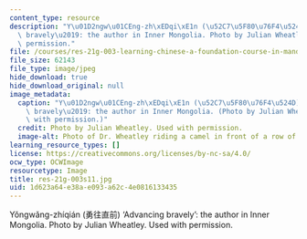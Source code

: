 ```yaml
---
content_type: resource
description: "Y\u01D2ngw\u01CEng-zh\xEDqi\xE1n (\u52C7\u5F80\u76F4\u524D) \u2018Advancing\
  \ bravely\u2019: the author in Inner Mongolia. Photo by Julian Wheatley. Used with\
  \ permission."
file: /courses/res-21g-003-learning-chinese-a-foundation-course-in-mandarin-spring-2011/1d623a64e38ae093a62c4e0816133435_res-21g-003s11.jpg
file_size: 62143
file_type: image/jpeg
hide_download: true
hide_download_original: null
image_metadata:
  caption: "Y\u01D2ngw\u01CEng-zh\xEDqi\xE1n (\u52C7\u5F80\u76F4\u524D) \u2018Advancing\
    \ bravely\u2019: the author in Inner Mongolia. (Photo by Julian Wheatley. Used\
    \ with permission.)"
  credit: Photo by Julian Wheatley. Used with permission.
  image-alt: Photo of Dr. Wheatley riding a camel in front of a row of white tents.
learning_resource_types: []
license: https://creativecommons.org/licenses/by-nc-sa/4.0/
ocw_type: OCWImage
resourcetype: Image
title: res-21g-003s11.jpg
uid: 1d623a64-e38a-e093-a62c-4e0816133435
---
```

Yǒngwǎng-zhíqián (勇往直前) ‘Advancing bravely’: the author in Inner Mongolia. Photo by Julian Wheatley. Used with permission.